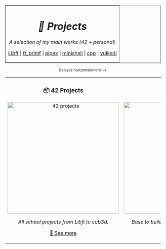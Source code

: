 <!-- ===== HEADER CADRE SIMPLE ===== -->
<table align="center" width="100%" border="1" cellspacing="0" cellpadding="10"><tr><td>
  <h1 align="center"><b><i>🚀 Projects</i></b></h1>
  <p align="center"><i>A selection of my main works (42 + personal)</i></p>
  <p align="center">
    <a href="#">Libft</a> | 
    <a href="#">ft_printf</a> | 
    <a href="#">pipex</a> | 
    <a href="#">minishell</a> | 
    <a href="#">cpp</a> | 
    <a href="#">vulksdl</a>
  </p>
</td></tr></table>

<!-- ===== SCROLLER HORIZONTAL (TABLE TOP-LEVEL) ===== -->
<p align="center"><sub>Balayez horizontalement ⟶</sub></p>

<table width="2250" cellspacing="0" cellpadding="12">
  <tr>
    <!-- 1 -->
    <td align="center" valign="top" width="450">
      <h3>📦 42 Projects</h3>
      <img src="assets/42.png" alt="42 projects" width="360" loading="lazy">
      <p><i>All school projects from Libft to cub3d.</i></p>
      <a href="#">🔗 See more</a>
    </td>
    <!-- 2 -->
    <td align="center" valign="top" width="450">
      <h3>🖥️ vulksdl</h3>
      <img src="assets/vulksdl.png" alt="vulksdl project" width="360" loading="lazy">
      <p><i>Base to build Vulkan + SDL apps quickly.</i></p>
      <a href="#">🔗 Repo</a>
    </td>
    <!-- 3 -->
    <td align="center" valign="top" width="450">
      <h3>⚡ qsdl</h3>
      <img src="assets/qsdl.png" alt="qsdl project" width="360" loading="lazy">
      <p><i>Quantum inspired graphics: Mandelbrot + Qubits.</i></p>
      <a href="#">🔗 Repo</a>
    </td>
    <!-- 4 -->
    <td align="center" valign="top" width="450">
      <h3>🌊 soos</h3>
      <img src="assets/soos.png" alt="soos waves" width="360" loading="lazy">
      <p><i>Wave/FFT rendering ideas with SDL3/Vulkan.</i></p>
      <a href="#">🔗 Repo</a>
    </td>
    <!-- 5 -->
    <td align="center" valign="top" width="450">
      <h3>🧰 cpp kits</h3>
      <img src="assets/cppkits.png" alt="cpp kits 42" width="360" loading="lazy">
      <p><i>C++98 templates, .tpp patterns, 42-friendly.</i></p>
      <a href="#">🔗 Repo</a>
    </td>
  </tr>
</table>

<!-- ===== SÉPARATEUR VISUEL ===== -->
<p align="center"><img src="https://i.imgur.com/dBaSKWF.gif" width="80%" height="10" alt=""></p>
